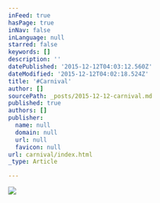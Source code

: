 ```yaml
---
inFeed: true
hasPage: true
inNav: false
inLanguage: null
starred: false
keywords: []
description: ''
datePublished: '2015-12-12T04:03:12.560Z'
dateModified: '2015-12-12T04:02:18.524Z'
title: '#Carnival'
author: []
sourcePath: _posts/2015-12-12-carnival.md
published: true
authors: []
publisher:
  name: null
  domain: null
  url: null
  favicon: null
url: carnival/index.html
_type: Article

---
```

![](https://the-grid-user-content.s3-us-west-2.amazonaws.com/ee6a49e3-aa33-4cea-89bc-c1cd1cae8624.JPG)